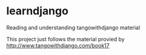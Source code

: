 # learndjango
Reading and understanding tangowithdjango material

This project just follows the material provied by http://www.tangowithdjango.com/book17 
